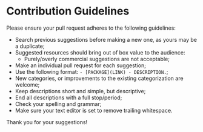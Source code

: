 # Contribution Guidelines

Please ensure your pull request adheres to the following guidelines:

- Search previous suggestions before making a new one, as yours may be a duplicate;
- Suggested resources should bring out of box value to the audience:
  - Purely/overly commercial suggestions are not acceptable;
- Make an individual pull request for each suggestion;
- Use the following format: `- [PACKAGE](LINK) - DESCRIPTION.`;
- New categories, or improvements to the existing categorization are welcome;
- Keep descriptions short and simple, but descriptive;
- End all descriptions with a full stop/period;
- Check your spelling and grammar;
- Make sure your text editor is set to remove trailing whitespace.

Thank you for your suggestions!
